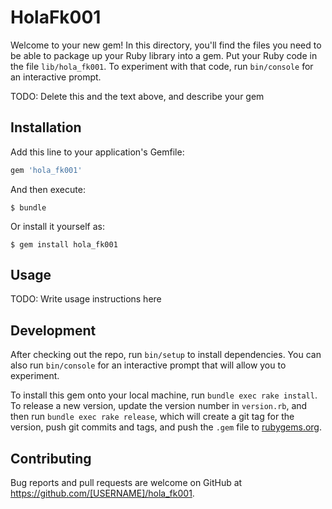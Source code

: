 # HolaFk001

Welcome to your new gem! In this directory, you'll find the files you need to be able to package up your Ruby library into a gem. Put your Ruby code in the file `lib/hola_fk001`. To experiment with that code, run `bin/console` for an interactive prompt.

TODO: Delete this and the text above, and describe your gem

## Installation

Add this line to your application's Gemfile:

```ruby
gem 'hola_fk001'
```

And then execute:

    $ bundle

Or install it yourself as:

    $ gem install hola_fk001

## Usage

TODO: Write usage instructions here

## Development

After checking out the repo, run `bin/setup` to install dependencies. You can also run `bin/console` for an interactive prompt that will allow you to experiment.

To install this gem onto your local machine, run `bundle exec rake install`. To release a new version, update the version number in `version.rb`, and then run `bundle exec rake release`, which will create a git tag for the version, push git commits and tags, and push the `.gem` file to [rubygems.org](https://rubygems.org).

## Contributing

Bug reports and pull requests are welcome on GitHub at https://github.com/[USERNAME]/hola_fk001.

